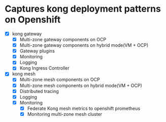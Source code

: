 # Captures kong deployment patterns on Openshift
- [X] kong gateway
    - [X] Multi-zone gateway components on OCP
    - [X] Multi-zone gateway components on hybrid mode(VM + OCP)
    - [X] Gateway plugins
    - [X] Monitoring
    - [X] Logging
    - [X] Kong Ingress Controller
- [X] kong mesh
    - [X] Multi-zone mesh components on OCP
    - [X] Multi-zone mesh components on hybrid mode(VM + OCP)
    - [X] Distributed tracing
    - [X] Logging
    - [X] Monitoring
        - [X] Federate Kong mesh metrics to openshift prometheus 
        - [X] Monitoring multi-zone mesh cluster
